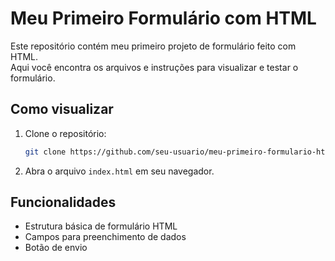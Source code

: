 # Meu Primeiro Formulário com HTML

Este repositório contém meu primeiro projeto de formulário feito com HTML.  
Aqui você encontra os arquivos e instruções para visualizar e testar o formulário.

## Como visualizar

1. Clone o repositório:
    ```bash
    git clone https://github.com/seu-usuario/meu-primeiro-formulario-html.git
    ```
2. Abra o arquivo `index.html` em seu navegador.

## Funcionalidades

- Estrutura básica de formulário HTML
- Campos para preenchimento de dados
- Botão de envio


